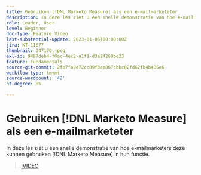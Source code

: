 ```yaml
---
title: Gebruiken [!DNL Marketo Measure] als een e-mailmarketeter
description: In deze les ziet u een snelle demonstratie van hoe e-mailmarketers deze kunnen gebruiken [!DNL Marketo Measure] in hun functie.
role: Leader, User
level: Beginner
doc-type: Feature Video
last-substantial-update: 2023-01-06T00:00:00Z
jira: KT-11677
thumbnail: 347170.jpeg
exl-id: 9487deb4-f0ac-4ec2-a1f1-d3e24260be23
feature: Fundamentals
source-git-commit: 2fb7fa9e72cc89f3ae867cbbc02fd62fb4b485e6
workflow-type: tm+mt
source-wordcount: '42'
ht-degree: 0%

---
```


# Gebruiken [!DNL Marketo Measure] als een e-mailmarketeter

In deze les ziet u een snelle demonstratie van hoe e-mailmarketers deze kunnen gebruiken [!DNL Marketo Measure] in hun functie.

>[!VIDEO](https://video.tv.adobe.com/v/347170/?quality=12&learn=on)

